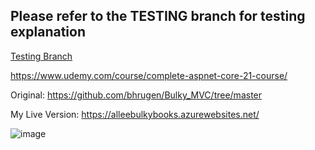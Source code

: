 ## Please refer to the TESTING branch for testing explanation
[Testing Branch](https://github.com/nicholascallee/DotNetTutorial/tree/Testing)


https://www.udemy.com/course/complete-aspnet-core-21-course/

Original: https://github.com/bhrugen/Bulky_MVC/tree/master

My Live Version: https://alleebulkybooks.azurewebsites.net/

![image](https://github.com/nicholascallee/DotNetTutorial/assets/141438641/7eec2018-6a03-4bff-9ffd-3b0b8c274b41)
